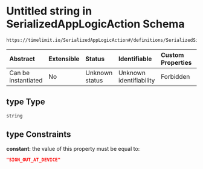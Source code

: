 # Untitled string in SerializedAppLogicAction Schema

```txt
https://timelimit.io/SerializedAppLogicAction#/definitions/SerializedSignOutAtDeviceAction/properties/type
```

| Abstract            | Extensible | Status         | Identifiable            | Custom Properties | Additional Properties | Access Restrictions | Defined In                                                                                            |
| :------------------ | :--------- | :------------- | :---------------------- | :---------------- | :-------------------- | :------------------ | :---------------------------------------------------------------------------------------------------- |
| Can be instantiated | No         | Unknown status | Unknown identifiability | Forbidden         | Allowed               | none                | [SerializedAppLogicAction.schema.json\*](SerializedAppLogicAction.schema.json "open original schema") |

## type Type

`string`

## type Constraints

**constant**: the value of this property must be equal to:

```json
"SIGN_OUT_AT_DEVICE"
```

